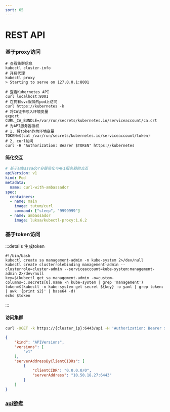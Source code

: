```yaml
---
sort: 65
---
```

# REST API
### 基于proxy访问

```shell
# 查看集群信息
kubectl cluster-info
# 开启代理
kubectl proxy
> Starting to serve on 127.0.0.1:8001

# 查看Kubernetes API
curl localhost:8001
# 在拥有svc服务的pod上访问
curl https://kubernetes -k
# 将CA证书写入环境变量
export CURL_CA_BUNDLE=/var/run/secrets/kubernetes.io/serviceaccount/ca.crt
# 为API服务器授权
# 1. 将token作为环境变量
TOKEN=$(cat /var/run/secrets/kubernetes.io/serviceaccount/token)
# 2. curl访问
curl -H "Authorization: Bearer $TOKEN" https://kubernetes
```
#### 简化交互
```yaml
# 基于ambassador容器简化与API服务器的交互
apiVersion: v1
kind: Pod
metadata:
  name: curl-with-ambassador
spec:
  containers:
  - name: main
    image: tutum/curl
    command: ["sleep", "9999999"]
  - name: ambassador
    image: luksa/kubectl-proxy:1.6.2
```

### 基于token访问

:::details 生成token
```shell
#!/bin/bash
kubectl create sa management-admin -n kube-system 2>/dev/null
kubectl create clusterrolebinding management-admin --clusterrole=cluster-admin --serviceaccount=kube-system:management-admin 2>/dev/null
key=$(kubectl get sa management-admin -o=custom-columns=:.secrets[0].name -n kube-system | grep 'management')
token=$(kubectl -n kube-system get secret ${key} -o yaml | grep token: | awk '{print $2}' | base64 -d)
echo $token
```
:::

#### 访问集群

```bash
curl -XGET -k https://{cluster_ip}:6443/api -H 'Authorization: Bearer ${TOKEN}'
```

```json
{
    "kind": "APIVersions",
    "versions": [
        "v1"
    ],
    "serverAddressByClientCIDRs": [
        {
            "clientCIDR": "0.0.0.0/0",
            "serverAddress": "10.50.18.27:6443"
        }
    ]
}
```

### <a href="https://kubernetes.io/zh-cn/docs/reference/kubernetes-api/workload-resources/pod-v1/">api参考</a>



